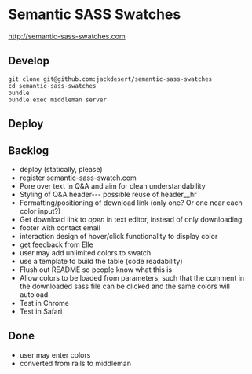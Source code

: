 Semantic SASS Swatches
======================

http://semantic-sass-swatches.com


Develop
-----------

    git clone git@github.com:jackdesert/semantic-sass-swatches
    cd semantic-sass-swatches
    bundle
    bundle exec middleman server


Deploy
------




Backlog
-------

* deploy (statically, please)
* register semantic-sass-swatch.com
* Pore over text in Q&A and aim for clean understandability
* Styling of Q&A header--- possible reuse of header__hr
* Formatting/positioning of download link (only one? Or one near each color input?)
* Get download link to *open* in text editor, instead of only downloading
* footer with contact email
* interaction design of hover/click functionality to display color
* get feedback from Elle
* user may add unlimited colors to swatch
* use a template to build the table (code readability)
* Flush out README so people know what this is
* Allow colors to be loaded from parameters, such that the comment
  in the downloaded sass file can be clicked and the same colors will autoload
* Test in Chrome
* Test in Safari

Done
----

* user may enter colors
* converted from rails to middleman

